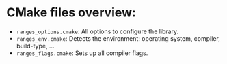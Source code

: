 # CMake files overview:

- `ranges_options.cmake`: All options to configure the library.
- `ranges_env.cmake`: Detects the environment: operating system, compiler, build-type, ...
- `ranges_flags.cmake`: Sets up all compiler flags.
